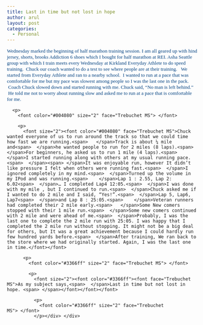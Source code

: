 ```yaml
---
title: Last in time but not lost in hope
author: arul
layout: post
categories:
  - Personal
---
```

<div id="msgcns!A7680953F5FDC114!487" class="bvMsg">
  <div>
    <p>
      <font size="2"><font color="#004080" face="Trebuchet MS">Wednesday marked the beginning of half marathon training session. I am all geared up with hind jersey, shorts, brooks Addiction 6 shoes which I bought for half marathon at REI. Asha Seattle group with which I train meets every Wednesday at Kirkland Everyday Athlete to do speed training. <span> </span>Chuck our coach wanted to do a test to see where people are at their training.<span>  </span><span> </span>We started from Everyday Athlete and ran to a nearby school.<span>  </span>I wanted to run at a pace that was comfortable for me but my pace was slowest among people so I was the last one in the pack.<span>   </span><span> </span>Coach Chuck slowed down and started running with me. Chuck said, “No man is left behind.” <span> </span>He told me not to worry about running slow and asked me to run at a pace that is comfortable for me.</font></font> 
      
      <p>
        <font color="#004080" size="2" face="Trebuchet MS"> </font> 
        
        <p>
          <font size="2"><font color="#004080" face="Trebuchet MS">Chuck wanted everyone of us to run around the track so that we could time how fast we are running.<span>   </span>Track is about ¼ mile and<span>  </span>he wanted people to run for 2 miles (8 laps).<span>  </span>For beginners, he asked us to run 1 mile (4 laps).<span>   </span>I started running along with others at my usual running pace.<span>  </span><span> </span>It was enjoyable run, however It didn’t like pressure I felt when others were running fast.<span>  </span>I ignored completely in my mind.<span>  </span>Turned up the volume in my IPod and was running.<span>    </span>Lap 1 : 2.55, Lap 2: 6.02<span>  </span>… I completed Lap4 12:05.<span>  </span>I was done with my mile , but I continued to run.<span>  </span>Chuck asked me if I wanted to do 2 mile and I said, “Yes!”.<span>  </span>Lap 5, Lap6, Lap7<span>  </span>and Lap 8 : 25:05.<span>    </span>Veteran runners had completed their 2 mile early.<span>   </span>Some New comers stopped with their 1 mile run.<span>  </span>Some new comers continued with 2 mile and were ahead of me.<span>  </span>Probably, I was the last one to complete the 2 mile run with 25:05. I was happy that I completed the 2 mile run without stopping. It might not be a big deal for others, but It was a great achievement because I could hardly run few hundred yards before.<span>  </span>After training, We ran back to the store where we had originally started. Again, I was the last one in time.</font></font> 
          
          <p>
            <font color="#3366ff" size="2" face="Trebuchet MS"> </font> 
            
            <p>
              <font size="2"><font color="#3366ff"><font face="Trebuchet MS">As my subject says,<span>  </span>Last in time but not lost in hope. <span> </span></font></font></font> 
              
              <p>
                <font color="#3366ff" size="2" face="Trebuchet MS"> </font>
              </p></div> </div>
